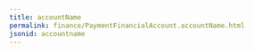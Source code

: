 ```yaml
---
title: accountName
permalink: finance/PaymentFinancialAccount.accountName.html
jsonid: accountname
---
```

